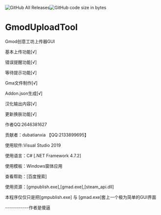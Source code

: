 ![GitHub All Releases](https://img.shields.io/github/downloads/Cjjj-sys/GmodUploadTool/total)![GitHub code size in bytes](https://img.shields.io/github/languages/code-size/Cjjj-sys/GmodUploadTool)
# GmodUploadTool
Gmod创意工坊上传器GUI  

基本上传功能[√]  

错误提醒功能[√]  

等待提示功能[√]  

Gma文件制作[√]  

Addon.json生成[√]  

汉化输出内容[√]  

更新换肤功能[√] 

作者QQ:2646381627


贡献者：dubatianxia 【QQ:2133899695】


使用软件:Visual Studio 2019 

使用语言：C# [.NET Framework 4.7.2] 

使用模板：Windows窗体应用 

查看帮助：[百度搜索] 

使用资源：[gmpublish.exe],[gmad.exe],[steam_api.dll] 



本程序仅仅只是把[gmpublish.exe] 与 [gmad.exe]套上一个极为简单的GUI界面













------------作者是傻逼
